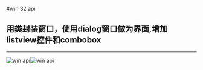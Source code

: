 #win 32 api
## 用类封装窗口，使用dialog窗口做为界面,增加listview控件和combobox
***

![win api](https://github.com/Roger8/win32api-tourial2/blob/master/winapi_with_class7/p1.jpg "windows1")![win api](https://github.com/Roger8/win32api-tourial2/blob/master//winapi_with_class7/p2.jpg "windows1")

